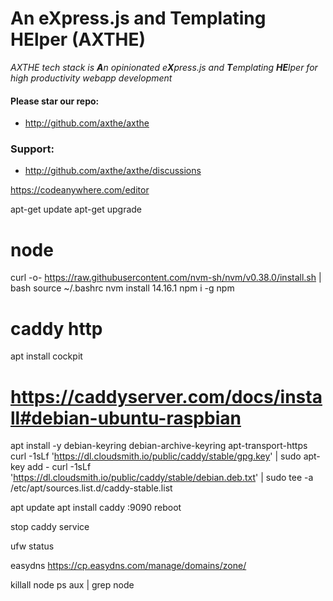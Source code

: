 
# An eXpress.js and Templating HElper (AXTHE)
<i>AXTHE tech stack is <b>A</b>n opinionated e<b>X</b>press.js and <b>T</b>emplating <b>HE</b>lper for high productivity webapp development</i>

#### Please star our repo:
- http://github.com/axthe/axthe

### Support:
- http://github.com/axthe/axthe/discussions



https://codeanywhere.com/editor


apt-get update
apt-get upgrade


# node 
curl -o- https://raw.githubusercontent.com/nvm-sh/nvm/v0.38.0/install.sh | bash
source ~/.bashrc
nvm install 14.16.1
npm i -g npm

# caddy http 
apt install cockpit
# https://caddyserver.com/docs/install#debian-ubuntu-raspbian

apt install -y debian-keyring debian-archive-keyring apt-transport-https
curl -1sLf 'https://dl.cloudsmith.io/public/caddy/stable/gpg.key' | sudo apt-key add -
curl -1sLf 'https://dl.cloudsmith.io/public/caddy/stable/debian.deb.txt' | sudo tee -a /etc/apt/sources.list.d/caddy-stable.list

apt update
apt install caddy
:9090
reboot

stop caddy service

ufw status

easydns https://cp.easydns.com/manage/domains/zone/

killall node
ps aux | grep node